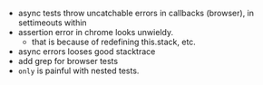 * async tests throw uncatchable errors in callbacks (browser), in settimeouts within
* assertion error in chrome looks unwieldy.
	* that is because of redefining this.stack, etc.
* async errors looses good stacktrace
* add grep for browser tests
* `only` is painful with nested tests.